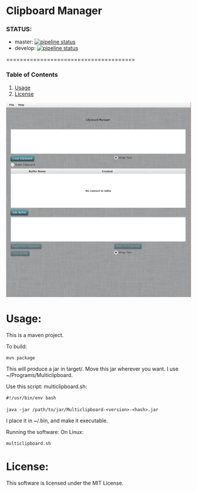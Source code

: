 Clipboard Manager
======================================

### STATUS:
* master: [![pipeline status](https://gitlab.com/jeremymreed/multi-clipboard/badges/master/pipeline.svg)](https://gitlab.com/jeremymreed/multi-clipboard/commits/master)
* develop: [![pipeline status](https://gitlab.com/jeremymreed/multi-clipboard/badges/develop/pipeline.svg)](https://gitlab.com/jeremymreed/multi-clipboard/commits/develop)

======================================
### Table of Contents
1. [Usage](https://gitlab.com/jeremymreed/multi-clipboard#usage)
2. [License](https://gitlab.com/jeremymreed/multi-clipboard#license)

![Multiclipboard screenshot](images/multiclipboard-empty.png "No Buffers")

# Usage:
This is a maven project.

To build:
```
mvn package
```

This will produce a jar in target/.  Move this jar wherever you want.
I use ~/Programs/Multiclipboard.

Use this script:
multiclipboard.sh:
```
#!/usr/bin/env bash

java -jar /path/to/jar/Multiclipboard-<version>-<hash>.jar
```

I place it in ~/.bin, and make it executable.

Running the software:
On Linux:
```
multiclipboard.sh
```

# License:
This software is licensed under the MIT License.
